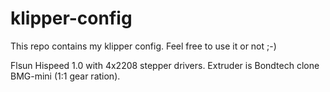 # klipper-config
This repo contains my klipper config. Feel free to use it or not ;-)

Flsun Hispeed 1.0 with 4x2208 stepper drivers. Extruder is Bondtech clone BMG-mini (1:1 gear ration).
